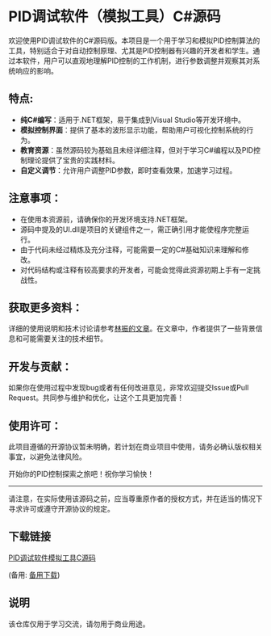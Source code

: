 # PID调试软件（模拟工具）C#源码

欢迎使用PID调试软件的C#源码版。本项目是一个用于学习和模拟PID控制算法的工具，特别适合于对自动控制原理、尤其是PID控制器有兴趣的开发者和学生。通过本软件，用户可以直观地理解PID控制的工作机制，进行参数调整并观察其对系统响应的影响。

## 特点:
- **纯C#编写**：适用于.NET框架，易于集成到Visual Studio等开发环境中。
- **模拟控制界面**：提供了基本的波形显示功能，帮助用户可视化控制系统的行为。
- **教育资源**：虽然源码较为基础且未经详细注释，但对于学习C#编程以及PID控制理论提供了宝贵的实践材料。
- **自定义调节**：允许用户调整PID参数，即时查看效果，加速学习过程。

## 注意事项：
- 在使用本资源前，请确保你的开发环境支持.NET框架。
- 源码中提及的UI.dll是项目的关键组件之一，需正确引用才能使程序完整运行。
- 由于代码未经过精炼及充分注释，可能需要一定的C#基础知识来理解和修改。
- 对代码结构或注释有较高要求的开发者，可能会觉得此资源初期上手有一定挑战性。

## 获取更多资料：
详细的使用说明和技术讨论请参考[林振的文章](https://blog.csdn.net/lin381825673/article/details/39123559)。在文章中，作者提供了一些背景信息和可能需要关注的技术细节。

## 开发与贡献：
如果你在使用过程中发现bug或者有任何改进意见，非常欢迎提交Issue或Pull Request。共同参与维护和优化，让这个工具更加完善！

## 使用许可：
此项目遵循的开源协议暂未明确，若计划在商业项目中使用，请务必确认版权相关事宜，以避免法律风险。

开始你的PID控制探索之旅吧！祝你学习愉快！

---

请注意，在实际使用该源码之前，应当尊重原作者的授权方式，并在适当的情况下寻求许可或遵守开源协议的规定。

## 下载链接
[PID调试软件模拟工具C源码](https://pan.quark.cn/s/9ff05bc63f4a) 

(备用: [备用下载](https://pan.baidu.com/s/1htmYIJQUTP5Iudj-EdZu4A?pwd=1234))

## 说明

该仓库仅用于学习交流，请勿用于商业用途。

